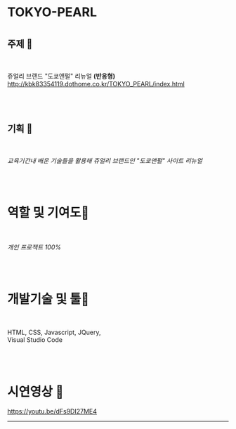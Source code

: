 # TOKYO-PEARL

# 


## 주제 🧡

<br/>

쥬얼리 브랜드 "도쿄앤펄" 리뉴얼 **(반응형)**
http://kbk83354119.dothome.co.kr/TOKYO_PEARL/index.html

<br/> <br/>

## 기획 💛

<br/>

_교육기간내 배운 기술들을 활용해 쥬얼리 브랜드인 "도쿄앤펄" 사이트 리뉴얼_

<br/> <br/>

# 역할 및 기여도💚

<br/>
 
_개인 프로젝트 100%_
 
<br/> <br/>
 
# 개발기술 및 툴💙
 
<br/>
 
HTML,   CSS,   Javascript,   JQuery,     
Visual Studio Code
 
<br/> <br/>

# 시연영상 💜
https://youtu.be/dFs9DI27ME4
 
---------------------------------------

